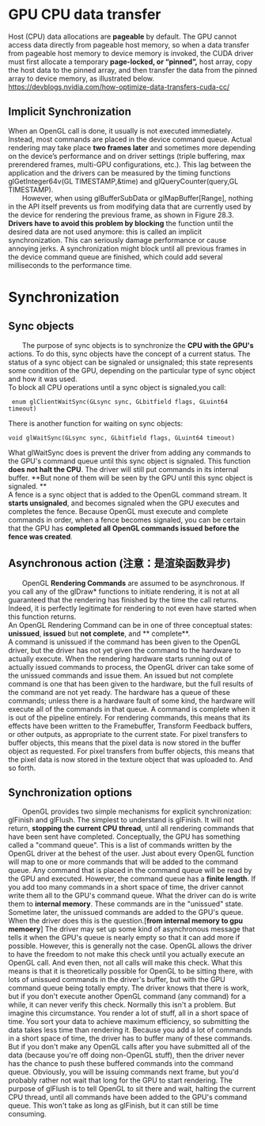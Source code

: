 # GPU CPU data transfer
Host (CPU) data allocations are **pageable** by default. The GPU cannot access data directly from pageable host memory, so when a data transfer from pageable host memory to device memory is invoked, the CUDA driver must first allocate a temporary **page-locked, or “pinned”,** host array, copy the host data to the pinned array, and then transfer the data from the pinned array to device memory, as illustrated below. https://devblogs.nvidia.com/how-optimize-data-transfers-cuda-cc/  
## Implicit Synchronization
When an OpenGL call is done, it usually is not executed immediately. Instead,
most commands are placed in the device command queue. Actual rendering may
take place **two frames later** and sometimes more depending on the device’s performance
and on driver settings (triple buffering, max prerendered frames, multi-GPU
configurations, etc.). This lag between the application and the drivers can be measured
by the timing functions glGetInteger64v(GL TIMESTAMP,&time) and
glQueryCounter(query,GL TIMESTAMP).  
&emsp;&emsp;However, when using glBufferSubData or glMapBuffer[Range], nothing
in the API itself prevents us from modifying data that are currently used by the device
for rendering the previous frame, as shown in Figure 28.3. **Drivers have to avoid
this problem by blocking** the function until the desired data are not used anymore:
this is called an implicit synchronization. This can seriously damage performance or
cause annoying jerks. A synchronization might block until all previous frames in
the device command queue are finished, which could add several milliseconds to the
performance time.


# Synchronization 
## Sync objects  
&emsp;&emsp;The purpose of sync objects is to synchronize the **CPU with the GPU's** actions. To do this, sync objects have the concept of a current status. The status of a sync object can be signaled or unsignaled; this state represents some condition of the GPU, depending on the particular type of sync object and how it was used.  
To block all CPU operations until a sync object is signaled,you call:  
```
 enum glClientWaitSync(GLsync sync, GLbitfield flags, GLuint64 timeout)  
```
There is another function for waiting on sync objects: 
```
void glWaitSync(GLsync sync, GLbitfield flags, GLuint64 timeout)
```  
What glWaitSync does is prevent the driver from adding any commands to the GPU's command queue until this sync object is signaled. This function **does not halt the CPU**. The driver will still put commands in its internal buffer. **But none of them will be seen by the GPU until this sync object is signaled. **  
A fence is a sync object that is added to the OpenGL command stream. It **starts unsignaled**, and becomes signaled when the GPU executes and completes the fence. Because OpenGL must execute and complete commands in order, when a fence becomes signaled, you can be certain that the GPU has **completed all OpenGL commands issued before the fence was created**. 
## Asynchronous action (注意：是渲染函数异步)
&emsp;&emsp;OpenGL **Rendering Commands** are assumed to be asynchronous. If you call any of the glDraw* functions to initiate rendering, it is not at all guaranteed that the rendering has finished by the time the call returns. Indeed, it is perfectly legitimate for rendering to not even have started when this function returns.   
An OpenGL Rendering Command can be in one of three conceptual states: **unissued**, **issued** but **not complete**, and ** complete**.  
A command is unissued if the command has been given to the OpenGL driver, but the driver has not yet given the command to the hardware to actually execute. When the rendering hardware starts running out of actually issued commands to process, the OpenGL driver can take some of the unissued commands and issue them. 
An issued but not complete command is one that has been given to the hardware, but the full results of the command are not yet ready. The hardware has a queue of these commands; unless there is a hardware fault of some kind, the hardware will execute all of the commands in that queue. 
A command is complete when it is out of the pipeline entirely. For rendering commands, this means that its effects have been written to the Framebuffer, Transform Feedback buffers, or other outputs, as appropriate to the current state. For pixel transfers to buffer objects, this means that the pixel data is now stored in the buffer object as requested. For pixel transfers from buffer objects, this means that the pixel data is now stored in the texture object that was uploaded to. And so forth.     

## Synchronization options  
&emsp;&emsp;OpenGL provides two simple mechanisms for explicit synchronization: glFinish and glFlush. 
The simplest to understand is glFinish. It will not return, **stopping the current CPU thread**, until all rendering commands that have been sent have completed. 
Conceptually, the GPU has something called a "command queue". This is a list of commands written by the OpenGL driver at the behest of the user. Just about every OpenGL function will map to one or more commands that will be added to the command queue. Any command that is placed in the command queue will be read by the GPU and executed. However, the command queue has a **finite length**. If you add too many commands in a short space of time, the driver cannot write them all to the GPU's command queue. What the driver can do is write them to **internal memory**. These commands are in the "unissued" state. Sometime later, the unissued commands are added to the GPU's queue. When the driver does this is the question.[**from internal memory to gpu memoery**] 
The driver may set up some kind of asynchronous message that tells it when the GPU's queue is nearly empty so that it can add more if possible. However, this is generally not the case. OpenGL allows the driver to have the freedom to not make this check until you actually execute an OpenGL call. And even then, not all calls will make this check. 
What this means is that it is theoretically possible for OpenGL to be sitting there, with lots of unissued commands in the driver's buffer, but with the GPU command queue being totally empty. The driver knows that there is work, but if you don't execute another OpenGL command (any command) for a while, it can never verify this check. 
Normally this isn't a problem. But imagine this circumstance. You render a lot of stuff, all in a short space of time. You sort your data to achieve maximum efficiency, so submitting the data takes less time than rendering it. 
Because you add a lot of commands in a short space of time, the driver has to buffer many of these commands. But if you don't make any OpenGL calls after you have submitted all of the data (because you're off doing non-OpenGL stuff), then the driver never has the chance to push these buffered commands into the command queue. Obviously, you will be issuing commands next frame, but you'd probably rather not wait that long for the GPU to start rendering. 
The purpose of glFlush is to tell OpenGL to sit there and wait, halting the current CPU thread, until all commands have been added to the GPU's command queue. This won't take as long as glFinish, but it can still be time consuming. 



